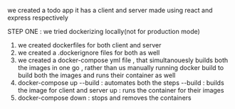 we created a todo app
it has a client and server made using react and express respectively 

STEP ONE : 
we tried dockerizing locally(not for production mode)

1. we created dockerfiles for both client and server
2. we created a .dockerignore files for both as well 
3. we created a docker-compose yml file , that simultanouesly builds both the images in one go ,
rather than us manually running docker build to build both the images and runs their container as well
4. docker-compose up --build : automates both the steps
  --build : builds the image for client and server
  up : runs the container for their images
5. docker-compose down : stops and removes the containers 
